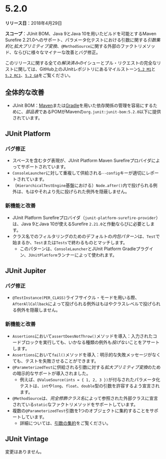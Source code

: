 # 5.2.0
**リリース日**：2018年4月29日

**スコープ**：JUnit BOM、Java 9とJava 10を用いたビルドを可能とするMaven Surefire 2.21.0へのサポート、パラメータ化テストにおける引数に関する*引数集約*と*拡大プリミティブ変換*、`@MethodSource`に関する外部のファクトリメソッド、ならびに様々なマイナーな改善とバグ修正。

このリリースに関する全ての*解決済みの*イシューとプル・リクエストの完全なリストに関しては、GitHub上のJUnitレポジトリにあるマイルストーン[`5.2 M1`](https://github.com/junit-team/junit5/milestone/22?closed=1)と[`5.2 RC1`](https://github.com/junit-team/junit5/milestone/25?closed=1)、[`5.2 GA`](https://github.com/junit-team/junit5/milestone/26?closed=1)をご覧ください。

## 全体的な改善
- JUnit BOM：[Maven](https://maven.apache.org/guides/introduction/introduction-to-dependency-mechanism.html#Importing_Dependencies)または[Gradle](https://docs.gradle.org/current/userguide/managing_transitive_dependencies.html#sec:bom_import)を用いた依存関係の管理を容易にするために、*部品表*であるPOMがMavenの`org.junit:junit-bom:5.2.0`以下に提供されています。

## JUnit Platform
### バグ修正
- スペースを含むタグ表現が、JUnit Platform Maven Surefireプロバイダによってサポートされています。
- `ConsoleLauncher`に対して重複して供給される`--config`キーが適切にレポートされています。
- （`HierarchicalTestEngine`基盤における）`Node.after()`内で投げられる例外は、もはやそれより先に投げられた例外を隠蔽しません。

### 新機能と改善
- JUnit Platform Surefireプロバイダ（`junit-platform-surefire-provider`）は、Java 9とJava 10が使えるSurefire `2.21.0`と作動ならびに必要とします。
- クラス名でのフィルタリングのためのデフォルトの*内包パターン*は、`Test`で始まるか、`Test`または`Tests`で終わるものとマッチします。
  - このパターンは、`ConsoleLauncher`とJUnit Platform Gradleプラグイン、`JUnitPlatform`ランナーによって使われます。

## JUnit Jupiter
### バグ修正
- `@TestInstance(PER_CLASS)`ライフサイクル・モードを用いる際、`AfterAllCallback`によって投げられる例外はもはやクラスレベルで投げられる例外を隠蔽しません。

### 新機能と改善
- `Assertions`において`assertDoesNotThrow()`メソッドを導入：入力されたコードブロックを実行しても、いかなる種類の例外も*投げない*ことをアサートします。
- `Assertions`において`fail()`メソッドを導入：明示的な失敗メッセージがなくても、テストを失敗させることができます。
- `@ParameterizedTest`に供給される引数に対する*拡大プリミティブ変換*のための暗示的なサポートが導入されました。
  - 例えば、`@ValueSource(ints = { 1, 2, 3 })`が付与されたパラメータ化テストは、`int`や`long`、`float`、`double`型の引数を許容するよう宣言されます。
- `@MethodSource`は、*完全修飾クラス名*によって参照された外部クラスに宣言されている`static`なファクトリメソッドをサポートしています。
- 複数の`@ParameterizedTest`引数を1つのオブジェクトに集約することをサポートしています。
  - 詳細については、[引数の集約]()をご覧ください。

## JUnit Vintage
変更はありません。
